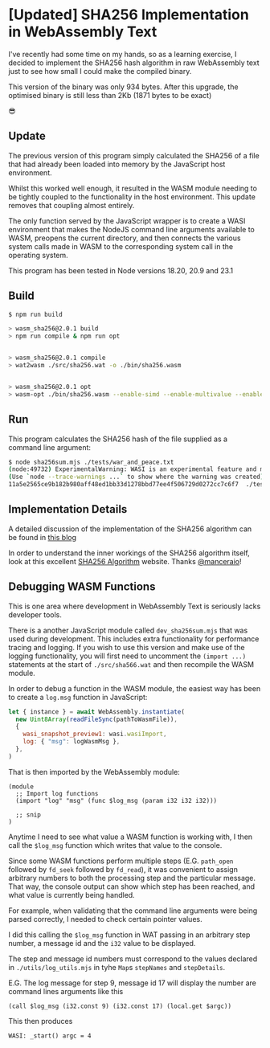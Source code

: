 # [Updated] SHA256 Implementation in WebAssembly Text

I've recently had some time on my hands, so as a learning exercise, I decided to implement the SHA256 hash algorithm in raw WebAssembly text just to see how small I could make the compiled binary.

This version of the binary was only 934 bytes.
After this upgrade, the optimised binary is still less than 2Kb (1871 bytes to be exact)

😎

## Update

The previous version of this program simply calculated the SHA256 of a file that had already been loaded into memory by the JavaScript host environment.

Whilst this worked well enough, it resulted in the WASM module needing to be tightly coupled to the functionality in the host environment.
This update removes that coupling almost entirely.

The only function served by the JavaScript wrapper is to create a WASI environment that makes the NodeJS command line arguments available to WASM, preopens the current directory, and then connects the various system calls made in WASM to the corresponding system call in the operating system.

This program has been tested in Node versions 18.20, 20.9 and 23.1

## Build

```bash
$ npm run build

> wasm_sha256@2.0.1 build
> npm run compile & npm run opt


> wasm_sha256@2.0.1 compile
> wat2wasm ./src/sha256.wat -o ./bin/sha256.wasm


> wasm_sha256@2.0.1 opt
> wasm-opt ./bin/sha256.wasm --enable-simd --enable-multivalue --enable-bulk-memory -O4 -o ./bin/sha256_opt.wasm
```

## Run

This program calculates the SHA256 hash of the file supplied as a command line argument:

```bash
$ node sha256sum.mjs ./tests/war_and_peace.txt
(node:49732) ExperimentalWarning: WASI is an experimental feature and might change at any time
(Use `node --trace-warnings ...` to show where the warning was created)
11a5e2565ce9b182b980aff48ed1bb33d1278bbd77ee4f506729d0272cc7c6f7  ./tests/war_and_peace.txt
```

## Implementation Details

A detailed discussion of the implementation of the SHA256 algorithm can be found in [this blog](https://awesome.red-badger.com/chriswhealy/sha256-webassembly)

In order to understand the inner workings of the SHA256 algorithm itself, look at this excellent [SHA256 Algorithm](https://sha256algorithm.com/) website.
Thanks [@manceraio](https://twitter.com/manceraio)!

## Debugging WASM Functions

This is one area where development in WebAssembly Text is seriously lacks developer tools.

There is a another JavaScript module called `dev_sha256sum.mjs` that was used during development.
This includes extra functionality for performance tracing and logging.
If you wish to use this version and make use of the logging functionality, you will first need to uncomment the `(import ...)` statements at the start of `./src/sha566.wat` and then recompile the WASM module.

In order to debug a function in the WASM module, the easiest way has been to create a `log.msg` function in JavaScript:

```javascript
let { instance } = await WebAssembly.instantiate(
  new Uint8Array(readFileSync(pathToWasmFile)),
  {
    wasi_snapshot_preview1: wasi.wasiImport,
    log: { "msg": logWasmMsg },
  },
)
```

That is then imported by the WebAssembly module:

```wat
(module
  ;; Import log functions
  (import "log" "msg" (func $log_msg (param i32 i32 i32)))

  ;; snip
)
```

Anytime I need to see what value a WASM function is working with, I then call the `$log_msg` function which writes that value to the console.

Since some WASM functions perform multiple steps (E.G. `path_open` followed by `fd_seek` followed by `fd_read`), it was convenient to assign arbitrary numbers to both the processing step and the particular message.
That way, the console output can show which step has been reached, and what value is currently being handled.

For example, when validating that the command line arguments were being parsed correctly, I needed to check certain pointer values.

I did this calling the `$log_msg` function in WAT passing in an arbitrary step number, a message id and the `i32` value to be displayed.

The step and message id numbers must correspond to the values declared in `./utils/log_utils.mjs` in tyhe `Map`s `stepNames` and `stepDetails`.

E.G. The log message for step 9, message id 17 will display the number are command lines arguments like this

```wat
(call $log_msg (i32.const 9) (i32.const 17) (local.get $argc))
```

This then produces 

```
WASI: _start() argc = 4
```
